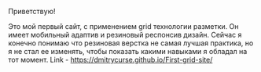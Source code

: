 Приветствую!

Это мой первый сайт, с применением grid технологии разметки. Он имеет мобильный адаптив и резиновый респонсив дизайн. Сейчас я конечно понимаю что резиновая верстка не самая лучшая практика, но я не стал ее изменять, чтобы показать какими навыками я обладал на тот момент.
Link - https://dmitrycurse.github.io/First-grid-site/
